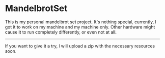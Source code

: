 # MandelbrotSet
<p>This is my personal mandelbrot set project. It's nothing special, currently, I got it to work on my machine and my machine only. Other hardware might cause it to
run completely differently, or even not at all.<br></p>
<hr style="line-height:1px !important;">
<p>If you want to give it a try, I will upload a zip with the necessary resources soon.</p>

